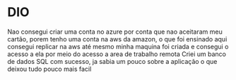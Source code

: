 # DIO
Nao consegui criar uma conta no azure por conta que nao aceitaram meu cartão, porem tenho uma conta na aws da amazon, o que foi ensinado aqui consegui replicar na aws até mesmo minha maquina foi criada e consegui o acesso a ela por meio do acesso a area de trabalho remota
Criei um banco de dados SQL com sucesso, ja sabia um pouco sobre a aplicação o que deixou tudo pouco mais facil
